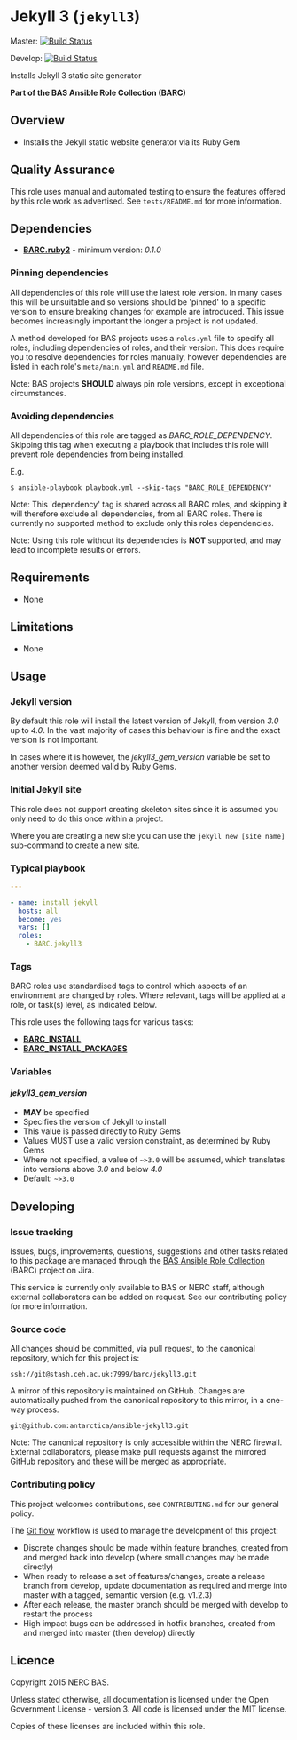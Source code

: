 # Jekyll 3 (`jekyll3`)

Master:
[![Build Status](https://semaphoreci.com/api/v1/projects/56a5d199-24a3-44fb-8603-41ad94664868/649415/badge.svg)](https://semaphoreci.com/antarctica/ansible-jekyll3)

Develop:
[![Build Status](https://semaphoreci.com/api/v1/projects/56a5d199-24a3-44fb-8603-41ad94664868/649152/badge.svg)](https://semaphoreci.com/antarctica/ansible-jekyll3)

Installs Jekyll 3 static site generator

**Part of the BAS Ansible Role Collection (BARC)**

## Overview

* Installs the Jekyll static website generator via its Ruby Gem

## Quality Assurance

This role uses manual and automated testing to ensure the features offered by this role work as advertised. 
See `tests/README.md` for more information.

## Dependencies

* [**BARC.ruby2**](https://galaxy.ansible.com/detail#/role/6814) - minimum version: *0.1.0*

### Pinning dependencies

All dependencies of this role will use the latest role version. In many cases this will be unsuitable and so versions
should be 'pinned' to a specific version to ensure breaking changes for example are introduced. This issue becomes
increasingly important the longer a project is not updated.

A method developed for BAS projects uses a `roles.yml` file to specify all roles, including dependencies of roles, 
and their version. This does require you to resolve dependencies for roles manually, however dependencies are listed in
each role's `meta/main.yml` and `README.md` file.

Note: BAS projects **SHOULD** always pin role versions, except in exceptional circumstances.

### Avoiding dependencies

All dependencies of this role are tagged as *BARC_ROLE_DEPENDENCY*. Skipping this tag when executing a playbook that
includes this role will prevent role dependencies from being installed.

E.g.

```shell
$ ansible-playbook playbook.yml --skip-tags "BARC_ROLE_DEPENDENCY"
```

Note: This 'dependency' tag is shared across all BARC roles, and skipping it will therefore exclude all dependencies,
from all BARC roles. There is currently no supported method to exclude only this roles dependencies.

Note: Using this role without its dependencies is **NOT** supported, and may lead to incomplete results or errors.

## Requirements

* None

## Limitations

* None

## Usage

### Jekyll version

By default this role will install the latest version of Jekyll, from version *3.0* up to *4.0*. In the vast majority of
cases this behaviour is fine and the exact version is not important.

In cases where it is however, the *jekyll3_gem_version* variable be set to another version deemed valid by Ruby Gems.

### Initial Jekyll site

This role does not support creating skeleton sites since it is assumed you only need to do this once within a project.

Where you are creating a new site you can use the `jekyll new [site name]` sub-command to create a new site.

### Typical playbook

```yaml
---

- name: install jekyll
  hosts: all
  become: yes
  vars: []
  roles:
    - BARC.jekyll3
```

### Tags

BARC roles use standardised tags to control which aspects of an environment are changed by roles. Where relevant, tags
will be applied at a role, or task(s) level, as indicated below.

This role uses the following tags for various tasks:

* [**BARC_INSTALL**](https://antarctica.hackpad.com/BARC-Standardised-Tags-AviQxxiBa3y#:h=BARC_INSTALL)
* [**BARC_INSTALL_PACKAGES**](https://antarctica.hackpad.com/BARC-Standardised-Tags-AviQxxiBa3y#:h=BARC_INSTALL_PACKAGE)

### Variables

#### *jekyll3_gem_version*

* **MAY** be specified
* Specifies the version of Jekyll to install
* This value is passed directly to Ruby Gems
* Values MUST use a valid version constraint, as determined by Ruby Gems
* Where not specified, a value of `~>3.0` will be assumed, which translates into versions above *3.0* and below *4.0*
* Default: `~>3.0`

## Developing

### Issue tracking

Issues, bugs, improvements, questions, suggestions and other tasks related to this package are managed through the 
[BAS Ansible Role Collection](https://jira.ceh.ac.uk/projects/BARC) (BARC) project on Jira.

This service is currently only available to BAS or NERC staff, although external collaborators can be added on request.
See our contributing policy for more information.

### Source code

All changes should be committed, via pull request, to the canonical repository, which for this project is:

`ssh://git@stash.ceh.ac.uk:7999/barc/jekyll3.git`

A mirror of this repository is maintained on GitHub. Changes are automatically pushed from the canonical repository to
this mirror, in a one-way process.

`git@github.com:antarctica/ansible-jekyll3.git`

Note: The canonical repository is only accessible within the NERC firewall. External collaborators, please make pull 
requests against the mirrored GitHub repository and these will be merged as appropriate.

### Contributing policy

This project welcomes contributions, see `CONTRIBUTING.md` for our general policy.

The [Git flow](https://www.atlassian.com/git/tutorials/comparing-workflows/gitflow-workflow/) 
workflow is used to manage the development of this project:

* Discrete changes should be made within feature branches, created from and merged back into develop 
(where small changes may be made directly)
* When ready to release a set of features/changes, create a release branch from develop, update documentation as 
required and merge into master with a tagged, semantic version (e.g. v1.2.3)
* After each release, the master branch should be merged with develop to restart the process
* High impact bugs can be addressed in hotfix branches, created from and merged into master (then develop) directly

## Licence

Copyright 2015 NERC BAS.

Unless stated otherwise, all documentation is licensed under the Open Government License - version 3. All code is
licensed under the MIT license.

Copies of these licenses are included within this role.



